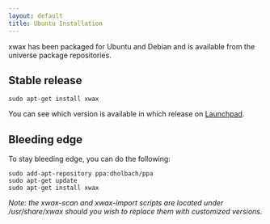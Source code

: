 ```yaml
---
layout: default
title: Ubuntu Installation
---
```


xwax has been packaged for Ubuntu and Debian and is available from the universe package repositories.

## Stable release

```
sudo apt-get install xwax
```

You can see which version is available in which release on [Launchpad](https://launchpad.net/ubuntu/+source/xwax).

## Bleeding edge
To stay bleeding edge, you can do the following:

```
sudo add-apt-repository ppa:dholbach/ppa
sudo apt-get update
sudo apt-get install xwax
```

*Note: the xwax-scan and xwax-import scripts are located under /usr/share/xwax should you wish to replace them with customized versions.*
